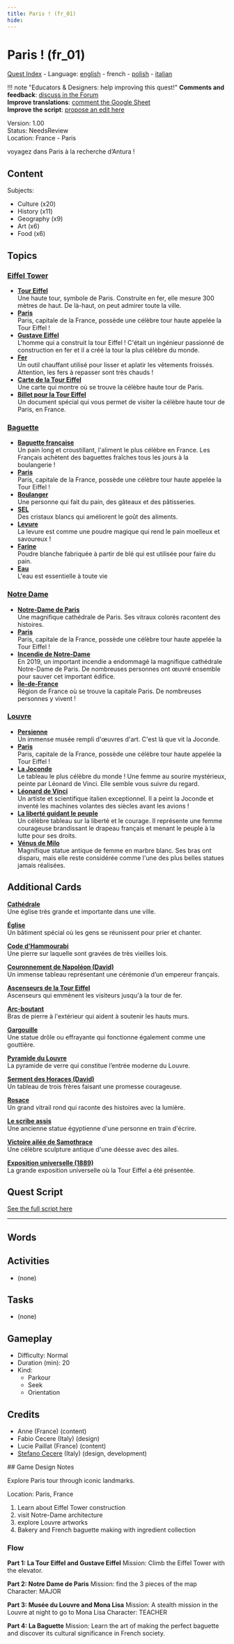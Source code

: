 ```yaml
---
title: Paris ! (fr_01)
hide:
---
```


# Paris ! (fr_01)
[Quest Index](./index.fr.md) - Language: [english](./fr_01.md) - french - [polish](./fr_01.pl.md) - [italian](./fr_01.it.md)

!!! note "Educators & Designers: help improving this quest!"
    **Comments and feedback**: [discuss in the Forum](https://antura.discourse.group/t/fr-01-paris/23/1)  
    **Improve translations**: [comment the Google Sheet](https://docs.google.com/spreadsheets/d/1FPFOy8CHor5ArSg57xMuPAG7WM27-ecDOiU-OmtHgjw/edit?gid=755037318#gid=755037318)  
    **Improve the script**: [propose an edit here](https://github.com/vgwb/Antura/blob/main/Assets/_discover/_quests/FR_01%20Paris/FR_01%20Paris%20-%20Yarn%20Script.yarn)  

Version: 1.00  
Status: NeedsReview  
Location: France - Paris

voyagez dans Paris à la recherche d’Antura !

## Content
Subjects: 

  - Culture (x20)
  - History (x11)
  - Geography (x9)
  - Art (x6)
  - Food (x6)

## Topics
### [Eiffel Tower](../topics/index.md#eiffel-tower)

  - **[Tour Eiffel](../cards/index.md#eiffel_tower)**  
    Une haute tour, symbole de Paris. Construite en fer, elle mesure 300 mètres de haut. De là-haut, on peut admirer toute la ville.  
  - **[Paris](../cards/index.md#capital_paris)**  
    Paris, capitale de la France, possède une célèbre tour haute appelée la Tour Eiffel !  
  - **[Gustave Eiffel](../cards/index.md#gustave_eiffel)**  
    L'homme qui a construit la tour Eiffel ! C'était un ingénieur passionné de construction en fer et il a créé la tour la plus célèbre du monde.  
  - **[Fer](../cards/index.md#iron_material)**  
    Un outil chauffant utilisé pour lisser et aplatir les vêtements froissés. Attention, les fers à repasser sont très chauds !  
  - **[Carte de la Tour Eiffel](../cards/index.md#eiffel_tower_map)**  
    Une carte qui montre où se trouve la célèbre haute tour de Paris.  
  - **[Billet pour la Tour Eiffel](../cards/index.md#eiffel_tower_ticket)**  
    Un document spécial qui vous permet de visiter la célèbre haute tour de Paris, en France.  
### [Baguette](../topics/index.md#baguette)

  - **[Baguette française](../cards/index.md#food_baguette)**  
    Un pain long et croustillant, l'aliment le plus célèbre en France. Les Français achètent des baguettes fraîches tous les jours à la boulangerie !  
  - **[Paris](../cards/index.md#capital_paris)**  
    Paris, capitale de la France, possède une célèbre tour haute appelée la Tour Eiffel !  
  - **[Boulanger](../cards/index.md#person_baker)**  
    Une personne qui fait du pain, des gâteaux et des pâtisseries.  
  - **[SEL](../cards/index.md#food_salt)**  
    Des cristaux blancs qui améliorent le goût des aliments.  
  - **[Levure](../cards/index.md#food_yeast)**  
    La levure est comme une poudre magique qui rend le pain moelleux et savoureux !  
  - **[Farine](../cards/index.md#food_flour)**  
    Poudre blanche fabriquée à partir de blé qui est utilisée pour faire du pain.  
  - **[Eau](../cards/index.md#food_water)**  
    L'eau est essentielle à toute vie  
### [Notre Dame](../topics/index.md#notredame)

  - **[Notre-Dame de Paris](../cards/index.md#notre_dame_de_paris)**  
    Une magnifique cathédrale de Paris. Ses vitraux colorés racontent des histoires.  
  - **[Paris](../cards/index.md#capital_paris)**  
    Paris, capitale de la France, possède une célèbre tour haute appelée la Tour Eiffel !  
  - **[Incendie de Notre-Dame](../cards/index.md#notre_dame_de_paris_fire)**  
    En 2019, un important incendie a endommagé la magnifique cathédrale Notre-Dame de Paris. De nombreuses personnes ont œuvré ensemble pour sauver cet important édifice.  
  - **[Île-de-France](../cards/index.md#ile_de_france)**  
    Région de France où se trouve la capitale Paris. De nombreuses personnes y vivent !  
### [Louvre](../topics/index.md#louvre)

  - **[Persienne](../cards/index.md#louvre)**  
    Un immense musée rempli d'œuvres d'art. C'est là que vit la Joconde.  
  - **[Paris](../cards/index.md#capital_paris)**  
    Paris, capitale de la France, possède une célèbre tour haute appelée la Tour Eiffel !  
  - **[La Joconde](../cards/index.md#art_monalisa)**  
    Le tableau le plus célèbre du monde ! Une femme au sourire mystérieux, peinte par Léonard de Vinci. Elle semble vous suivre du regard.  
  - **[Léonard de Vinci](../cards/index.md#person_leonardodavinci)**  
    Un artiste et scientifique italien exceptionnel. Il a peint la Joconde et inventé les machines volantes des siècles avant les avions !  
  - **[La liberté guidant le peuple](../cards/index.md#art_liberty_leading_the_people)**  
    Un célèbre tableau sur la liberté et le courage. Il représente une femme courageuse brandissant le drapeau français et menant le peuple à la lutte pour ses droits.  
  - **[Vénus de Milo](../cards/index.md#art_venus_milo)**  
    Magnifique statue antique de femme en marbre blanc. Ses bras ont disparu, mais elle reste considérée comme l'une des plus belles statues jamais réalisées.  

## Additional Cards
**[Cathédrale](../cards/index.md#cathedral)**  
Une église très grande et importante dans une ville.  

**[Église](../cards/index.md#church)**  
Un bâtiment spécial où les gens se réunissent pour prier et chanter.  

**[Code d'Hammourabi](../cards/index.md#code_of_hammurabi)**  
Une pierre sur laquelle sont gravées de très vieilles lois.  

**[Couronnement de Napoléon (David)](../cards/index.md#coronation_of_napoleon_david)**  
Un immense tableau représentant une cérémonie d’un empereur français.  

**[Ascenseurs de la Tour Eiffel](../cards/index.md#eiffel_tower_elevators)**  
Ascenseurs qui emmènent les visiteurs jusqu'à la tour de fer.  

**[Arc-boutant](../cards/index.md#flying_buttress)**  
Bras de pierre à l'extérieur qui aident à soutenir les hauts murs.  

**[Gargouille](../cards/index.md#gargoyle)**  
Une statue drôle ou effrayante qui fonctionne également comme une gouttière.  

**[Pyramide du Louvre](../cards/index.md#louvre_pyramid)**  
La pyramide de verre qui constitue l’entrée moderne du Louvre.  

**[Serment des Horaces (David)](../cards/index.md#oath_of_the_horatii_david)**  
Un tableau de trois frères faisant une promesse courageuse.  

**[Rosace](../cards/index.md#rose_window)**  
Un grand vitrail rond qui raconte des histoires avec la lumière.  

**[Le scribe assis](../cards/index.md#the_seated_scribe)**  
Une ancienne statue égyptienne d'une personne en train d'écrire.  

**[Victoire ailée de Samothrace](../cards/index.md#winged_victory_of_samothrace)**  
Une célèbre sculpture antique d'une déesse avec des ailes.  

**[Exposition universelle (1889)](../cards/index.md#worlds_fair_1889)**  
La grande exposition universelle où la Tour Eiffel a été présentée.  

## Quest Script

[See the full script here](./fr_01-script.fr.md)

---

## Words
## Activities
- (none)

## Tasks
- (none)
## Gameplay
- Difficulty: Normal
- Duration (min): 20
- Kind:
  - Parkour
  - Seek
  - Orientation
## Credits
- Anne (France) (content)
- Fabio Cecere (Italy) (design)
- Lucie Paillat (France) (content)
- [Stefano Cecere](https://stefanocecere.com) (Italy) (design, development)

## Game Design Notes

Explore Paris tour through iconic landmarks. 

Location:
Paris, France

1. Learn about Eiffel Tower construction
2. visit Notre-Dame architecture
3. explore Louvre artworks
4. Bakery and French baguette making with ingredient collection

### Flow

**Part 1: La Tour Eiffel and Gustave Eiffel**
Mission: Climb the Eiffel Tower with the elevator.

**Part 2: Notre Dame de Paris**
Mission: find the 3 pieces of the map
Character: MAJOR

**Part 3: Musée du Louvre and Mona Lisa**
Mission: A stealth mission in the Louvre at night to go to Mona Lisa
Character: TEACHER

**Part 4: La Baguette**
Mission: Learn the art of making the perfect baguette and discover its cultural significance in French society.


